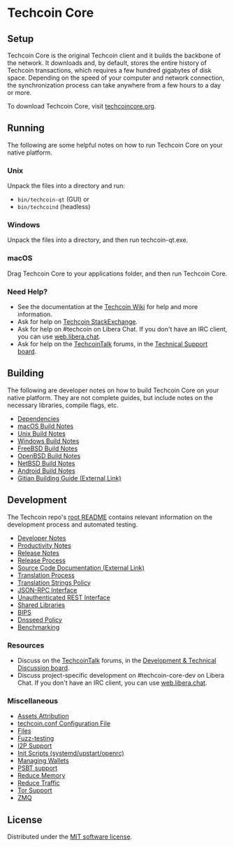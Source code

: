 Techcoin Core
=============

Setup
---------------------
Techcoin Core is the original Techcoin client and it builds the backbone of the network. It downloads and, by default, stores the entire history of Techcoin transactions, which requires a few hundred gigabytes of disk space. Depending on the speed of your computer and network connection, the synchronization process can take anywhere from a few hours to a day or more.

To download Techcoin Core, visit [techcoincore.org](https://techcoincore.org/en/download/).

Running
---------------------
The following are some helpful notes on how to run Techcoin Core on your native platform.

### Unix

Unpack the files into a directory and run:

- `bin/techcoin-qt` (GUI) or
- `bin/techcoind` (headless)

### Windows

Unpack the files into a directory, and then run techcoin-qt.exe.

### macOS

Drag Techcoin Core to your applications folder, and then run Techcoin Core.

### Need Help?

* See the documentation at the [Techcoin Wiki](https://en.techcoin.it/wiki/Main_Page)
for help and more information.
* Ask for help on [Techcoin StackExchange](https://techcoin.stackexchange.com).
* Ask for help on #techcoin on Libera Chat. If you don't have an IRC client, you can use [web.libera.chat](https://web.libera.chat/#techcoin).
* Ask for help on the [TechcoinTalk](https://techcointalk.org/) forums, in the [Technical Support board](https://techcointalk.org/index.php?board=4.0).

Building
---------------------
The following are developer notes on how to build Techcoin Core on your native platform. They are not complete guides, but include notes on the necessary libraries, compile flags, etc.

- [Dependencies](dependencies.md)
- [macOS Build Notes](build-osx.md)
- [Unix Build Notes](build-unix.md)
- [Windows Build Notes](build-windows.md)
- [FreeBSD Build Notes](build-freebsd.md)
- [OpenBSD Build Notes](build-openbsd.md)
- [NetBSD Build Notes](build-netbsd.md)
- [Android Build Notes](build-android.md)
- [Gitian Building Guide (External Link)](https://github.com/techcoin-core/docs/blob/master/gitian-building.md)

Development
---------------------
The Techcoin repo's [root README](/README.md) contains relevant information on the development process and automated testing.

- [Developer Notes](developer-notes.md)
- [Productivity Notes](productivity.md)
- [Release Notes](release-notes.md)
- [Release Process](release-process.md)
- [Source Code Documentation (External Link)](https://doxygen.techcoincore.org/)
- [Translation Process](translation_process.md)
- [Translation Strings Policy](translation_strings_policy.md)
- [JSON-RPC Interface](JSON-RPC-interface.md)
- [Unauthenticated REST Interface](REST-interface.md)
- [Shared Libraries](shared-libraries.md)
- [BIPS](bips.md)
- [Dnsseed Policy](dnsseed-policy.md)
- [Benchmarking](benchmarking.md)

### Resources
* Discuss on the [TechcoinTalk](https://techcointalk.org/) forums, in the [Development & Technical Discussion board](https://techcointalk.org/index.php?board=6.0).
* Discuss project-specific development on #techcoin-core-dev on Libera Chat. If you don't have an IRC client, you can use [web.libera.chat](https://web.libera.chat/#techcoin-core-dev).

### Miscellaneous
- [Assets Attribution](assets-attribution.md)
- [techcoin.conf Configuration File](techcoin-conf.md)
- [Files](files.md)
- [Fuzz-testing](fuzzing.md)
- [I2P Support](i2p.md)
- [Init Scripts (systemd/upstart/openrc)](init.md)
- [Managing Wallets](managing-wallets.md)
- [PSBT support](psbt.md)
- [Reduce Memory](reduce-memory.md)
- [Reduce Traffic](reduce-traffic.md)
- [Tor Support](tor.md)
- [ZMQ](zmq.md)

License
---------------------
Distributed under the [MIT software license](/COPYING).
